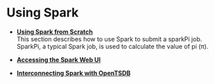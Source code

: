 # Using Spark<a name="EN-US_TOPIC_0221415036"></a>

-   **[Using Spark from Scratch](using-spark-from-scratch.md)**  
This section describes how to use Spark to submit a sparkPi job. SparkPi, a typical Spark job, is used to calculate the value of pi \(π\).
-   **[Accessing the Spark Web UI](accessing-the-spark-web-ui.md)**  

-   **[Interconnecting Spark with OpenTSDB](interconnecting-spark-with-opentsdb.md)**  


